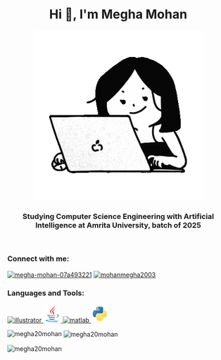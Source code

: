 <h1 align="center">Hi 👋, I'm Megha Mohan</h1>
<p align="center">
  <img src="https://github.com/Megha20Mohan/Game/blob/main/giphy.gif">
</p>
<h3 align="center">Studying Computer Science Engineering with Artificial Intelligence at Amrita University, batch of 2025</h3>
<p align="left"> <a href="https://twitter.com/" target="blank"><img src="https://img.shields.io/twitter/follow/?logo=twitter&style=for-the-badge" alt="" /></a> </p>
<h3 align="left">Connect with me:</h3>
<p align="left">
<a href="https://linkedin.com/in/megha-mohan-07a493221" target="blank"><img align="center" src="https://raw.githubusercontent.com/rahuldkjain/github-profile-readme-generator/master/src/images/icons/Social/linked-in-alt.svg" alt="megha-mohan-07a493221" height="30" width="40" /></a>
<a href="https://www.hackerrank.com/mohanmegha2003" target="blank"><img align="center" src="https://raw.githubusercontent.com/rahuldkjain/github-profile-readme-generator/master/src/images/icons/Social/hackerrank.svg" alt="mohanmegha2003" height="30" width="40" /></a>
</p>
<h3 align="left">Languages and Tools:</h3>
<p align="left"> <a href="https://www.adobe.com/in/products/illustrator.html" target="_blank" rel="noreferrer"> <img src="https://www.vectorlogo.zone/logos/adobe_illustrator/adobe_illustrator-icon.svg" alt="illustrator" width="40" height="40"/> </a> <a href="https://www.java.com" target="_blank" rel="noreferrer"> <img src="https://raw.githubusercontent.com/devicons/devicon/master/icons/java/java-original.svg" alt="java" width="40" height="40"/> </a> <a href="https://www.mathworks.com/" target="_blank" rel="noreferrer"> <img src="https://upload.wikimedia.org/wikipedia/commons/2/21/Matlab_Logo.png" alt="matlab" width="40" height="40"/> </a> <a href="https://www.python.org" target="_blank" rel="noreferrer"> <img src="https://raw.githubusercontent.com/devicons/devicon/master/icons/python/python-original.svg" alt="python" width="40" height="40"/> </a> </p>

<p><img align="left" src="https://github-readme-stats.vercel.app/api/top-langs?username=megha20mohan&show_icons=true&theme=radical&locale=en&layout=compact" alt="megha20mohan" /></p>

<p>&nbsp;<img align="center" src="https://github-readme-stats.vercel.app/api?username=megha20mohan&theme=radical&show_icons=true&locale=en" alt="megha20mohan" /></p>

<p><img align="center" src="https://github-readme-streak-stats.herokuapp.com/?user=megha20mohan&theme=radical" alt="megha20mohan" /></p>
